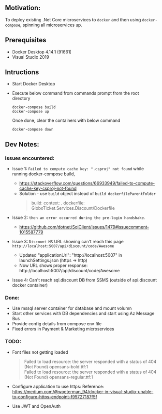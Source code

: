 
## Motivation:

To deploy existing .Net Core microservices to `docker` and then using `docker-compose`, spinning all microservices up.

## Prerequisites

- Docker Desktop 4.14.1 (91661)
- Visual Studio 2019

## Intructions

- Start Docker Desktop
- Execute below command from commands prompt from the root directory

    ```console
    docker-compose build
    docker-compose up
    ```
    Once done, clear the containers with below command

    ```console
    docker-compose down
    ```

## Dev Notes:

### Issues encountered:

- Issue 1: `Failed to compute cache key: ".csproj" not found` while running docker-compose build, 
    - https://stackoverflow.com/questions/66933949/failed-to-compute-cache-key-csproj-not-found
    - Solution - use `build` object instead of `build dockerfileParentFolder`
        > build:
        >    context: .
        >    dockerfile: GloboTicket.Services.Discount/Dockerfile

- Issue 2: `then an error occurred during the pre-login handshake.`
    - https://github.com/dotnet/SqlClient/issues/1479#issuecomment-1015587779
    
- Issue 3: `Discount MS` URL showing can't reach this page `http://localhost:5007/api/discount/code/Awesome`
    - Updated "applicationUrl": "http://localhost:5007" in launchSettings.json (https -> http)
    - Now URL shows proper response: http://localhost:5007/api/discount/code/Awesome

- Issue 4: Can't reach sql.discount DB from SSMS (outside of api.discount docker container)

### Done:
- Use mssql server container for database and mount volumn
- Start other services with DB dependencies and start using Az Message Bus
- Provide config details from compose env file
- Fixed errors in Payment & Marketing microservices

### TODO:
- Font files not getting loaded
    
    > Failed to load resource: the server responded with a status of 404 (Not Found)     opensans-bold.ttf:1  
    > Failed to load resource: the server responded with a status of 404 (Not Found)     opensans-regular.ttf:1  

- Configure application to use https: Reference: https://medium.com/@woeterman_94/docker-in-visual-studio-unable-to-configure-https-endpoint-f95727187f5f
- Use JWT and OpenAuth
